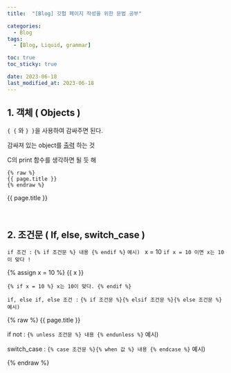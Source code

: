 ```yaml
---
title:  "[Blog] 깃헙 페이지 작성을 위한 문법 공부" 

categories:
  - Blog
tags:
  - [Blog, Liquid, grammar]

toc: true
toc_sticky: true

date: 2023-06-18
last_modified_at: 2023-06-18
---
```



## 1. 객체 ( Objects )

`{ {` 와 `} }`을 사용하여 감싸주면 된다.

감싸져 있는 object를 <u>출력</u> 하는 것

C의 print 함수를 생각하면 될 듯 해 

```
{% raw %}
{{ page.title }}
{% endraw %}
```
{{ page.title }}



<br>

## 2. 조건문 ( If, else, switch_case )
`if 조건 :` `{% if 조건문 %} 내용 {% endif %}`
`예시) `
x = 10
`if x = 10 이면 x는 10이 맞다 !`

{% assign x = 10 %}
{{ x }}

`{% if x = 10 %} x는 10이 맞다. {% endif %}`


`if, else if, else 조건 :` `{% if 조건문 %}{% elsif 조건문 %}{% else 조건문 %}`
`예시)`

{% raw %}
{{ page.title }}


if not : `{% unless 조건문 %} 내용 {% endunless %}`
예시)



switch_case : `{% case 조건문 %}{% when 값 %} 내용 {% endcase %}`
예시)

{% endraw %}